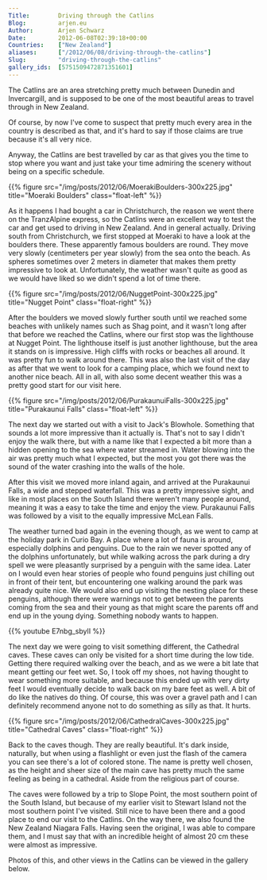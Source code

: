 ```yaml
---
Title:        Driving through the Catlins
Blog:         arjen.eu  
Author:       Arjen Schwarz  
Date:         2012-06-08T02:39:18+00:00
Countries:    ["New Zealand"]
aliases:      ["/2012/06/08/driving-through-the-catlins"]
Slug:         "driving-through-the-catlins"
gallery_ids:  [5751509472871351601]
---
```

The Catlins are an area stretching pretty much between Dunedin and Invercargill, and is supposed to be one of the most beautiful areas to travel through in New Zealand.

Of course, by now I've come to suspect that pretty much every area in the country is described as that, and it's hard to say if those claims are true because it's all very nice.

Anyway, the Catlins are best travelled by car as that gives you the time to stop where you want and just take your time admiring the scenery without being on a specific schedule.

{{% figure src="/img/posts/2012/06/MoerakiBoulders-300x225.jpg" title="Moeraki Boulders" class="float-left" %}}

As it happens I had bought a car in Christchurch, the reason we went there on the TranzAlpine express, so the Catlins were an excellent way to test the car and get used to driving in New Zealand. And in general actually. Driving south from Christchurch, we first stopped at Moeraki to have a look at the boulders there. These apparently famous boulders are round. They move very slowly (centimeters per year slowly) from the sea onto the beach. As spheres sometimes over 2 meters in diameter that makes them pretty impressive to look at.     Unfortunately, the weather wasn't quite as good as we would have liked so we didn't spend a lot of time there.

{{% figure src="/img/posts/2012/06/NuggetPoint-300x225.jpg" title="Nugget Point" class="float-right" %}}

After the boulders we moved slowly further south until we reached some beaches with unlikely names such as Shag point, and it wasn't long after that before we reached the Catlins, where our first stop was the lighthouse at Nugget Point. The lighthouse itself is just another lighthouse, but the area it stands on is impressive. High cliffs with rocks or beaches all around. It was pretty fun to walk around there. This was also the last visit of the day as after that we went to look for a camping place, which we found next to another nice beach. All in all, with also some decent weather this was a pretty good start for our visit here.

{{% figure src="/img/posts/2012/06/PurakaunuiFalls-300x225.jpg" title="Purakaunui Falls" class="float-left" %}}

The next day we started out with a visit to Jack's Blowhole. Something that sounds a lot more impressive than it actually is. That's not to say I didn't enjoy the walk there, but with a name like that I expected a bit more than a hidden opening to the sea where water streamed in. Water blowing into the air was pretty much what I expected, but the most you got there was the sound of the water crashing into the walls of the hole.

After this visit we moved more inland again, and arrived at the Purakaunui Falls, a wide and stepped waterfall. This was a pretty impressive sight, and like in most places on the South Island there weren't many people around, meaning it was a easy to take the time and enjoy the view. Purakaunui Falls was followed by a visit to the equally impressive McLean Falls.

The weather turned bad again in the evening though, as we went to camp at the holiday park in Curio Bay. A place where a lot of fauna is around, especially dolphins and penguins. Due to the rain we never spotted any of the dolphins unfortunately, but while walking across the park during a dry spell we were pleasantly surprised by a penguin with the same idea. Later on I would even hear stories of people who found penguins just chilling out in front of their tent, but encountering one walking around the park was already quite nice. We would also end up visiting the nesting place for these penguins, although there were warnings not to get between the parents coming from the sea and their young as that might scare the parents off and end up in the young dying. Something nobody wants to happen.

{{% youtube E7nbg_sbylI %}}

The next day we were going to visit something different, the Cathedral caves. These caves can only be visited for a short time during the low tide. Getting there required walking over the beach, and as we were a bit late that meant getting our feet wet. So, I took off my shoes, not having thought to wear something more suitable, and because this ended up with very dirty feet I would eventually decide to walk back on my bare feet as well. A bit of do like the natives do thing. Of course, this was over a gravel path and I can definitely recommend anyone not to do something as silly as that. It hurts.

{{% figure src="/img/posts/2012/06/CathedralCaves-300x225.jpg" title="Cathedral Caves" class="float-right" %}}

Back to the caves though. They are really beautiful. It's dark inside, naturally, but when using a flashlight or even just the flash of the camera you can see there's a lot of colored stone. The name is pretty well chosen, as the height and sheer size of the main cave has pretty much the same feeling as being in a cathedral. Aside from the religious part of course.

The caves were followed by a trip to Slope Point, the most southern point of the South Island, but because of my earlier visit to Stewart Island not the most southern point I've visited. Still nice to have been there and a good place to end our visit to the Catlins. On the way there, we also found the New Zealand Niagara Falls. Having seen the original, I was able to compare them, and I must say that with an incredible height of almost 20 cm these were almost as impressive.

Photos of this, and other views in the Catlins can be viewed in the gallery below.

